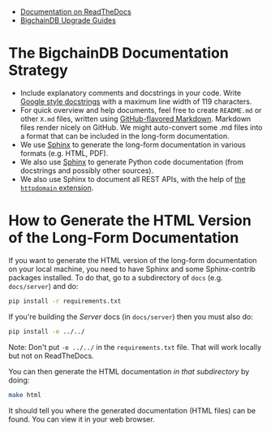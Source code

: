 - [Documentation on ReadTheDocs](http://bigchaindb.readthedocs.org/)
- [BigchainDB Upgrade Guides](upgrade-guides/)

# The BigchainDB Documentation Strategy

* Include explanatory comments and docstrings in your code. Write [Google style docstrings](https://google.github.io/styleguide/pyguide.html?showone=Comments#Comments) with a maximum line width of 119 characters.
* For quick overview and help documents, feel free to create `README.md` or other `X.md` files, written using [GitHub-flavored Markdown](https://help.github.com/categories/writing-on-github/). Markdown files render nicely on GitHub. We might auto-convert some .md files into a format that can be included in the long-form documentation.
* We use [Sphinx](http://www.sphinx-doc.org/en/stable/) to generate the long-form documentation in various formats (e.g. HTML, PDF).
* We also use [Sphinx](http://www.sphinx-doc.org/en/stable/) to generate Python code documentation (from docstrings and possibly other sources).
* We also use Sphinx to document all REST APIs, with the help of [the `httpdomain` extension](https://pythonhosted.org/sphinxcontrib-httpdomain/).

# How to Generate the HTML Version of the Long-Form Documentation

If you want to generate the HTML version of the long-form documentation on your local machine, you need to have Sphinx and some Sphinx-contrib packages installed. To do that, go to a subdirectory of `docs` (e.g. `docs/server`) and do:
```bash
pip install -r requirements.txt
```

If you're building the *Server* docs (in `docs/server`) then you must also do:
```bash
pip install -e ../../
```

Note: Don't put `-e ../../` in the `requirements.txt` file. That will work locally
but not on ReadTheDocs.

You can then generate the HTML documentation _in that subdirectory_ by doing:
```bash
make html
```

It should tell you where the generated documentation (HTML files) can be found. You can view it in your web browser.
